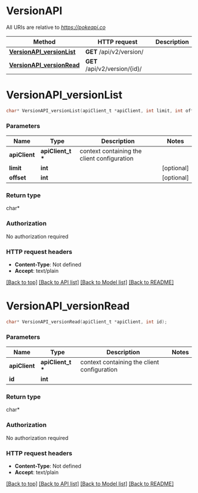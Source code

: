 # VersionAPI

All URIs are relative to *https://pokeapi.co*

Method | HTTP request | Description
------------- | ------------- | -------------
[**VersionAPI_versionList**](VersionAPI.md#VersionAPI_versionList) | **GET** /api/v2/version/ | 
[**VersionAPI_versionRead**](VersionAPI.md#VersionAPI_versionRead) | **GET** /api/v2/version/{id}/ | 


# **VersionAPI_versionList**
```c
char* VersionAPI_versionList(apiClient_t *apiClient, int limit, int offset);
```

### Parameters
Name | Type | Description  | Notes
------------- | ------------- | ------------- | -------------
**apiClient** | **apiClient_t \*** | context containing the client configuration |
**limit** | **int** |  | [optional] 
**offset** | **int** |  | [optional] 

### Return type

char*



### Authorization

No authorization required

### HTTP request headers

 - **Content-Type**: Not defined
 - **Accept**: text/plain

[[Back to top]](#) [[Back to API list]](../README.md#documentation-for-api-endpoints) [[Back to Model list]](../README.md#documentation-for-models) [[Back to README]](../README.md)

# **VersionAPI_versionRead**
```c
char* VersionAPI_versionRead(apiClient_t *apiClient, int id);
```

### Parameters
Name | Type | Description  | Notes
------------- | ------------- | ------------- | -------------
**apiClient** | **apiClient_t \*** | context containing the client configuration |
**id** | **int** |  | 

### Return type

char*



### Authorization

No authorization required

### HTTP request headers

 - **Content-Type**: Not defined
 - **Accept**: text/plain

[[Back to top]](#) [[Back to API list]](../README.md#documentation-for-api-endpoints) [[Back to Model list]](../README.md#documentation-for-models) [[Back to README]](../README.md)


